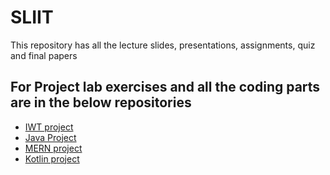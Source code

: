 # SLIIT
This repository has all the lecture slides, presentations, assignments, quiz and final papers 

<h2>For Project lab exercises and all the coding parts are in the below repositories</h2>
<ul>
<li><a href "https://github.com/ChillBroh/WILD-LIFE-TRIP-SAFARI_MANAGEMENT-SYSTEM.git" > IWT project </a></li>
<li><a href "https://github.com/ChillBroh/Computer-Spare-Parts-Management-System" > Java Project  </a> </li>
<li><a href "https://github.com/ChillBroh/Travely.git" > MERN project  </a></li>
<li><a href "https://github.com/ChillBroh/MAD_Project_Neighbourly.git" > Kotlin project  </a></li>
</ul>
